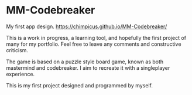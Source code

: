 # MM-Codebreaker

My first app design. https://chimpicus.github.io/MM-Codebreaker/

This is a work in progress, a learning tool, and hopefully the first project of many for my portfolio. Feel free to leave any comments and constructive criticism.

The game is based on a puzzle style board game, known as both mastermind and codebreaker. I aim to recreate it with a singleplayer experience.

This is my first project designed and programmed by myself.

